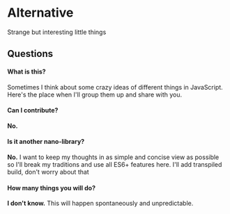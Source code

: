 # Alternative

Strange but interesting little things

## Questions

#### What is this?

Sometimes I think about some crazy ideas of different things in JavaScript.  
Here's the place when I'll group them up and share with you.

#### Can I contribute?

**No.**

#### Is it another nano-library?

**No.** I want to keep my thoughts in as simple and concise view as possible so I'll break my traditions and use all ES6+ features here. I'll add transpiled build, don't worry about that

#### How many things you will do?

**I don't know.** This will happen spontaneously and unpredictable.

